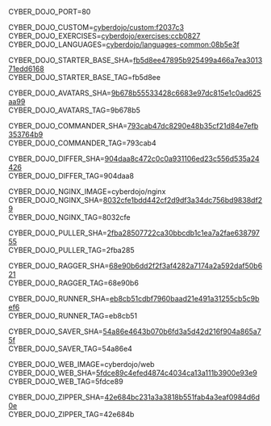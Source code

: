 
CYBER_DOJO_PORT=80<br/>

CYBER_DOJO_CUSTOM=[cyberdojo/custom:f2037c3](https://github.com/cyber-dojo/custom/commit/f2037c3d3e5af7be12c8f38580f948f641d50d72)<br/>
CYBER_DOJO_EXERCISES=[cyberdojo/exercises:ccb0827](https://github.com/cyber-dojo/exercises/commit/ccb0827ca299fc76b69d22986b4223dbc53d4c68)<br/>
CYBER_DOJO_LANGUAGES=[cyberdojo/languages-common:08b5e3f](https://github.com/cyber-dojo/languages/commit/08b5e3f0468fe3cb7f645049c1cee74a94f8d4c6)<br/>

CYBER_DOJO_STARTER_BASE_SHA=[fb5d8ee47895b925499a466a7ea301371edd6168](https://github.com/cyber-dojo/starter-base/commit/fb5d8ee47895b925499a466a7ea301371edd6168)<br/>
CYBER_DOJO_STARTER_BASE_TAG=fb5d8ee<br/>

CYBER_DOJO_AVATARS_SHA=[9b678b55533428c6683e97dc815e1c0ad625aa99](https://github.com/cyber-dojo/avatars/commit/9b678b55533428c6683e97dc815e1c0ad625aa99)<br/>
CYBER_DOJO_AVATARS_TAG=9b678b5<br/>

CYBER_DOJO_COMMANDER_SHA=[793cab47dc8290e48b35cf21d84e7efb353764b9](https://github.com/cyber-dojo/commander/commit/793cab47dc8290e48b35cf21d84e7efb353764b9)<br/>
CYBER_DOJO_COMMANDER_TAG=793cab4<br/>

CYBER_DOJO_DIFFER_SHA=[904daa8c472c0c0a931106ed23c556d535a24426](https://github.com/cyber-dojo/differ/commit/904daa8c472c0c0a931106ed23c556d535a24426)<br/>
CYBER_DOJO_DIFFER_TAG=904daa8<br/>

CYBER_DOJO_NGINX_IMAGE=cyberdojo/nginx
CYBER_DOJO_NGINX_SHA=[8032cfe1bdd442cf2d9df3a34dc756bd9838df29](https://github.com/cyber-dojo/nginx/commit/8032cfe1bdd442cf2d9df3a34dc756bd9838df29)<br/>
CYBER_DOJO_NGINX_TAG=8032cfe<br/>

CYBER_DOJO_PULLER_SHA=[2fba28507722ca30bbcdb1c1ea7a2fae63879755](https://github.com/cyber-dojo/puller/commit/2fba28507722ca30bbcdb1c1ea7a2fae63879755)<br/>
CYBER_DOJO_PULLER_TAG=2fba285<br/>

CYBER_DOJO_RAGGER_SHA=[68e90b6dd2f2f3af4282a7174a2a592daf50b621](https://github.com/cyber-dojo/ragger/commit/68e90b6dd2f2f3af4282a7174a2a592daf50b621)<br/>
CYBER_DOJO_RAGGER_TAG=68e90b6<br/>

CYBER_DOJO_RUNNER_SHA=[eb8cb51cdbf7960baad21e491a31255cb5c9bef6](https://github.com/cyber-dojo/runner/commit/eb8cb51cdbf7960baad21e491a31255cb5c9bef6)<br/>
CYBER_DOJO_RUNNER_TAG=eb8cb51<br/>

CYBER_DOJO_SAVER_SHA=[54a86e4643b070b6fd3a5d42d216f904a865a75f](https://github.com/cyber-dojo/saver/commit/54a86e4643b070b6fd3a5d42d216f904a865a75f)<br/>
CYBER_DOJO_SAVER_TAG=54a86e4<br/>

CYBER_DOJO_WEB_IMAGE=cyberdojo/web
CYBER_DOJO_WEB_SHA=[5fdce89c4efed4874c4034ca13a111b3900e93e9](https://github.com/cyber-dojo/web/commit/5fdce89c4efed4874c4034ca13a111b3900e93e9)<br/>
CYBER_DOJO_WEB_TAG=5fdce89<br/>

CYBER_DOJO_ZIPPER_SHA=[42e684bc231a3a3818b551fab4a3eaf0984d6d0e](https://github.com/cyber-dojo/zipper/commit/42e684bc231a3a3818b551fab4a3eaf0984d6d0e)<br/>
CYBER_DOJO_ZIPPER_TAG=42e684b<br/>
